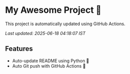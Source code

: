 # My Awesome Project 🚀

This project is automatically updated using GitHub Actions.

_Last updated: 2025-06-18 04:18:07 IST_

## Features
- Auto-update README using Python 🐍
- Auto Git push with GitHub Actions 🤖
